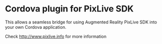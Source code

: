 # Cordova plugin for PixLive SDK

This allows a seamless bridge for using Augmented Reality PixLive SDK into your own Cordova application.

Check http://www.pixlive.info for more information
